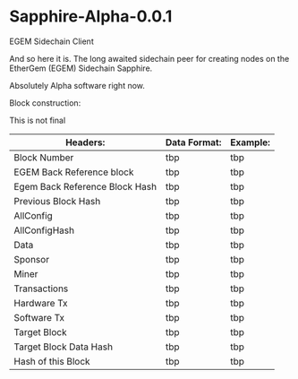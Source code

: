 # Sapphire-Alpha-0.0.1
EGEM Sidechain Client

And so here it is. The long awaited sidechain peer for creating nodes on the EtherGem (EGEM) Sidechain Sapphire.

Absolutely Alpha software right now.

Block construction:

This is not final

| Headers: | Data Format: | Example: |
| ------------- | ------------- | ------------- |
| Block Number | tbp | tbp |
| EGEM Back Reference block | tbp | tbp |
| Egem Back Reference Block Hash | tbp | tbp |
| Previous Block Hash | tbp | tbp |
| AllConfig | tbp | tbp |
| AllConfigHash | tbp | tbp |
| Data | tbp | tbp |
| Sponsor | tbp | tbp |
| Miner | tbp | tbp |
| Transactions | tbp | tbp |
| Hardware Tx | tbp | tbp |
| Software Tx | tbp | tbp |
| Target Block | tbp | tbp |
| Target Block Data Hash | tbp | tbp |
| Hash of this Block | tbp | tbp |
